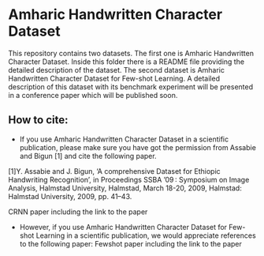 # Amharic Handwritten Character Dataset
This repository contains two datasets. The first one is Amharic Handwritten Character Dataset. Inside this folder there is a README file providing the detailed description of the dataset. The second dataset is Amharic Handwritten Character Dataset for Few-shot Learning. A detailed description of this dataset with its benchmark experiment will be presented in a conference paper which will be published soon. <!is presented in the paper by Gondere et. al., [].>

## How to cite:
* If you use Amharic Handwritten Character Dataset in a scientific publication, please make sure you have got the permission from Assabie and Bigun [1] and cite the following paper. 

[1]Y. Assabie and J. Bigun, ‘A comprehensive Dataset for Ethiopic Handwriting Recognition’, in Proceedings SSBA ’09 : Symposium on Image Analysis, Halmstad University, Halmstad, March 18-20, 2009, Halmstad: Halmstad University, 2009, pp. 41–43.

  CRNN paper including the link to the paper 
* However, if you use Amharic Handwritten Character Dataset for Few-shot Learning in a scientific publication, we would appreciate references to the following paper:
  Fewshot paper including the link to the paper 

